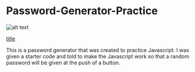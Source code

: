 # Password-Generator-Practice

![alt text](image.jpg)

[title](https://www.example.com)

This is a password generator that was created to practice Javascript. I was given a starter code and told to make the Javascript
work so that a random password will be given at the push of a button.
